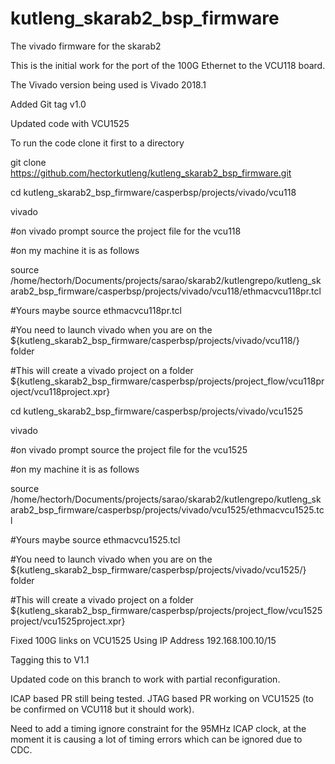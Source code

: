 # kutleng_skarab2_bsp_firmware
The vivado firmware for the skarab2

This is the initial work for the port of the 100G Ethernet to the VCU118 board.

The Vivado version being used is Vivado 2018.1

Added Git tag v1.0

Updated code with VCU1525


To run the code clone it first to a directory

git clone https://github.com/hectorkutleng/kutleng_skarab2_bsp_firmware.git

cd kutleng_skarab2_bsp_firmware/casperbsp/projects/vivado/vcu118

vivado

#on vivado prompt source the project file for the vcu118

#on my machine it is as follows

source /home/hectorh/Documents/projects/sarao/skarab2/kutlengrepo/kutleng_skarab2_bsp_firmware/casperbsp/projects/vivado/vcu118/ethmacvcu118pr.tcl

#Yours maybe source ethmacvcu118pr.tcl

#You need to launch vivado when you are on the ${kutleng_skarab2_bsp_firmware/casperbsp/projects/vivado/vcu118/} folder

#This will create a vivado project on a folder ${kutleng_skarab2_bsp_firmware/casperbsp/projects/project_flow/vcu118project/vcu118project.xpr}




cd kutleng_skarab2_bsp_firmware/casperbsp/projects/vivado/vcu1525

vivado

#on vivado prompt source the project file for the vcu1525

#on my machine it is as follows

source /home/hectorh/Documents/projects/sarao/skarab2/kutlengrepo/kutleng_skarab2_bsp_firmware/casperbsp/projects/vivado/vcu1525/ethmacvcu1525.tcl

#Yours maybe source ethmacvcu1525.tcl

#You need to launch vivado when you are on the ${kutleng_skarab2_bsp_firmware/casperbsp/projects/vivado/vcu1525/} folder

#This will create a vivado project on a folder ${kutleng_skarab2_bsp_firmware/casperbsp/projects/project_flow/vcu1525project/vcu1525project.xpr}


Fixed 100G links on VCU1525 Using IP Address 192.168.100.10/15

Tagging this to V1.1

Updated code on this branch to work with partial reconfiguration.

ICAP based PR still being tested.
JTAG based PR working on VCU1525 (to be confirmed on VCU118 but it should work).

Need to add a timing ignore constraint for the 95MHz ICAP clock, at the moment it is causing a lot of timing errors which can be ignored due to CDC.

